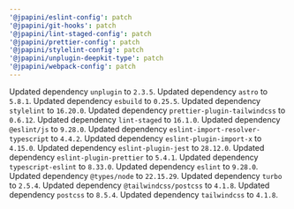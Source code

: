 ```yaml
---
'@jpapini/eslint-config': patch
'@jpapini/git-hooks': patch
'@jpapini/lint-staged-config': patch
'@jpapini/prettier-config': patch
'@jpapini/stylelint-config': patch
'@jpapini/unplugin-deepkit-type': patch
'@jpapini/webpack-config': patch
---
```


Updated dependency `unplugin` to `2.3.5`.
Updated dependency `astro` to `5.8.1`.
Updated dependency `esbuild` to `0.25.5`.
Updated dependency `stylelint` to `16.20.0`.
Updated dependency `prettier-plugin-tailwindcss` to `0.6.12`.
Updated dependency `lint-staged` to `16.1.0`.
Updated dependency `@eslint/js` to `9.28.0`.
Updated dependency `eslint-import-resolver-typescript` to `4.4.2`.
Updated dependency `eslint-plugin-import-x` to `4.15.0`.
Updated dependency `eslint-plugin-jest` to `28.12.0`.
Updated dependency `eslint-plugin-prettier` to `5.4.1`.
Updated dependency `typescript-eslint` to `8.33.0`.
Updated dependency `eslint` to `9.28.0`.
Updated dependency `@types/node` to `22.15.29`.
Updated dependency `turbo` to `2.5.4`.
Updated dependency `@tailwindcss/postcss` to `4.1.8`.
Updated dependency `postcss` to `8.5.4`.
Updated dependency `tailwindcss` to `4.1.8`.

